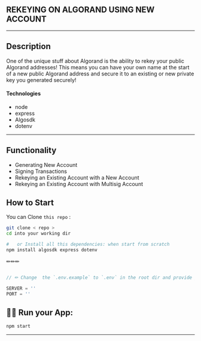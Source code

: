 ##  REKEYING ON ALGORAND USING NEW ACCOUNT
---

## Description
One of the unique stuff about Algorand is the ability to rekey your public Algorand addresses! This means you can have your own name at the start of a new public Algorand address and secure it to an existing or new private key you generated securely!

#### Technologies

- node
- express
- Algosdk  
- dotenv

---

## Functionality
- Generating New Account
- Signing Transactions
- Rekeying an Existing Account with a New Account
- Rekeying an Existing Account with Multisig Account

##  How to Start

You can Clone ` this repo ` :

```sh
git clone < repo >
cd into your working dir

#   or Install all this dependencies: when start from scratch 
npm install algosdk express dotenv

```
✏✏✏
```jsx

// ✏ Change  the `.env.example` to `.env` in the root dir and provide your `SERVER`,`PORT ` and `TOKEN` from Purestake 

SERVER = ''
PORT = ''

```

## 🚴‍♂️ Run your App:
```sh
npm start
```
---
